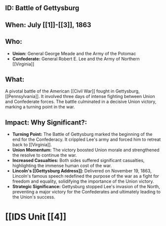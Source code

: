 ## ID: Battle of Gettysburg

## When: July [[1]]-[[3]], 1863

## Who: 
* **Union:**  General George Meade and the Army of the Potomac
* **Confederate:** General Robert E. Lee and the Army of Northern [[Virginia]]

## What: 
A pivotal battle of the American [[Civil War]] fought in Gettysburg, [[Pennsylvania]]. It involved three days of intense fighting between Union and Confederate forces. The battle culminated in a decisive Union victory, marking a turning point in the war.

## Impact: Why Significant?: 
* **Turning Point:**  The Battle of Gettysburg marked the beginning of the end for the Confederacy. It crippled Lee's army and forced him to retreat back to [[Virginia]].
* **Union Momentum:** The victory boosted Union morale and strengthened the resolve to continue the war.
* **Increased Casualties:** Both sides suffered significant casualties, highlighting the immense human cost of the war.
* **Lincoln's [[Gettysburg Address]]:** Delivered on November 19, 1863, Lincoln's famous speech redefined the purpose of the war as a fight for freedom and equality, solidifying the importance of the Union victory.
* **Strategic Significance:** Gettysburg stopped Lee's invasion of the North, preventing a major victory for the Confederates and ultimately leading to the Union's success.

# [[IDS Unit [[4]]